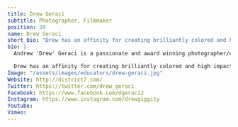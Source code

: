 ```yaml
---
title: Drew Geraci
subtitle: Photographer, Filmmaker
position: 20
name: Drew Geraci
short_bio: "Drew has an affinity for creating brilliantly colored and high impact HDR motion time-lapse productions. His notoriety rose when he landed a job working with David Fincher to create the now iconic House of Cards opening credits. His work has also appeared in shows/advertisements produced by the NFL, HBO, Redbull, Sony, Apple, Nike, Discovery Channel, Cartier and more."
bio: |-
  Andrew 'Drew' Geraci is a passionate and award winning photographer/cinematographer who has been in the media industry for over 15 years. At 17, he enlisted in the United States Navy and served as a Mass Communication specialist. During his time in the Navy, he was deployed to aircraft carriers, exotic overseas locations, and traveled the globe documenting military activities. After nearly a decade of service he hung up his uniform and signed on a as Senior Multimedia Producer for the Washington Times in Washington, DC. His role as a visual story-teller and leader would eventually lead him to create his own business which he currently operates and owns - District 7 Media.

  Drew has an affinity for creating brilliantly colored and high impact HDR motion time-lapse productions. His notoriety rose when he landed a job working with David Fincher to create the now iconic House of Cards opening credits. His work has also appeared in shows/advertisements produced by the NFL, HBO, Redbull, Sony, Apple, Nike, Discovery Channel, Cartier and more.
Image: "/assets/images/educators/drew-geraci.jpg"
Website: http://district7.com/
Twitter: https://twitter.com/drew_geraci
Facebook: https://www.facebook.com/dgeraci2
Instagram: https://www.instagram.com/drewgiggity
Youtube: 
Vimeo: 
---
```


